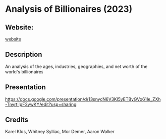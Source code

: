 # Analysis of Billionaires (2023)


## Website: 
[website](https://github.com/Kdata249/Project-1)

## Description
An analysis of the ages, industries, geographies, and net worth of the world's billionaires

## Presentation
https://docs.google.com/presentation/d/13snycN6V3Kl5yETByGVx61Ie_ZXh-TnyrtiIpF3ywKY/edit?usp=sharing


## Credits
Karel Klos, Whitney Sylliac, Mor Demer, Aaron Walker

